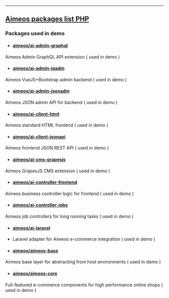 

***

## [Aimeos packages list PHP](https://packagist.org/packages/aimeos/)   



### Packages used in demo

* #### [aimeos/ai-admin-graphql](https://packagist.org/packages/aimeos/ai-admin-graphql)   

Aimeos Admin GraphQL API extension  ( used in demo )


* #### [aimeos/ai-admin-jqadm](https://packagist.org/packages/aimeos/ai-admin-jqadm)

 Aimeos VueJS+Bootstrap admin backend  ( used in demo )


* #### [aimeos/ai-admin-jsonadm](https://packagist.org/packages/aimeos/ai-admin-jsonadm)

 Aimeos JSON admin API for backend    ( used in demo )



* #### [aimeos/ai-client-html](https://packagist.org/packages/aimeos/ai-client-html)

 Aimeos standard HTML frontend    ( used in demo )


* #### [aimeos/ai-client-jsonapi](https://packagist.org/packages/aimeos/ai-client-jsonapi)

 Aimeos frontend JSON REST API     ( used in demo )


* #### [aimeos/ai-cms-grapesjs](https://packagist.org/packages/aimeos/ai-cms-grapesjs)

 Aimeos GrapesJS CMS extension    ( used in demo )


* #### [aimeos/ai-controller-frontend](https://packagist.org/packages/aimeos/ai-controller-frontend)

 Aimeos business controller logic for frontend   ( used in demo )


* #### [aimeos/ai-controller-jobs](https://packagist.org/packages/aimeos/ai-controller-jobs)

 Aimeos job controllers for long running tasks   ( used in demo )




* #### [aimeos/ai-laravel](https://packagist.org/packages/aimeos/ai-laravel)

* Laravel adapter for Aimeos e-commerce integration   ( used in demo )


* #### [aimeos/aimeos-base](https://packagist.org/packages/aimeos/aimeos-base)

Aimeos base layer for abstracting from host environments  ( used in demo )


* #### [aimeos/aimeos-core](https://packagist.org/packages/aimeos/aimeos-core)

 Full-featured e-commerce components for high performance online shops   ( used in demo )

